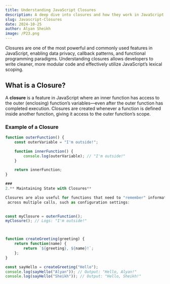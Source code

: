 ```yaml
---
title: Understanding JavaScript Closures
description: A deep dive into closures and how they work in JavaScript.
slug: Javascript-Closures
date: 2024-10-25
author: Alyan Sheikh
image: /P23.png
---
```


Closures are one of the most powerful and commonly used features in JavaScript, enabling data privacy, callback patterns, and functional programming paradigms. Understanding closures allows developers to write cleaner, more modular code and effectively utilize JavaScript’s lexical scoping.

## What is a Closure?



A **closure** is a feature in JavaScript where an inner function has access to the outer (enclosing) function’s variables—even after the outer function has completed execution. Closures are created whenever a function is defined inside another function, giving it access to the outer function’s scope.

### Example of a Closure

```javascript
function outerFunction() {
    const outerVariable = "I'm outside!";

    function innerFunction() {
        console.log(outerVariable); // "I'm outside!"
    }

    return innerFunction;
}

###
2.** Maintaining State with Closures**

Closures are also useful for functions that need to "remember" information
 across multiple calls, such as configuration settings:

 
const myClosure = outerFunction();
myClosure(); // Logs: "I'm outside!"



function createGreeting(greeting) {
    return function(name) {
        return `${greeting}, ${name}!`;
    };
}

const sayHello = createGreeting("Hello");
console.log(sayHello("Alyan")); // Output: "Hello, Alyan!"
console.log(sayHello("Sheikh")); // Output: "Hello, Sheikh!"
